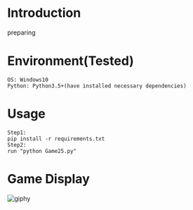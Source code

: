 # Introduction
preparing

# Environment(Tested)
```
OS: Windows10
Python: Python3.5+(have installed necessary dependencies)
```

# Usage
```
Step1:
pip install -r requirements.txt
Step2:
run "python Game25.py"
```

# Game Display
![giphy](effect/running.gif)